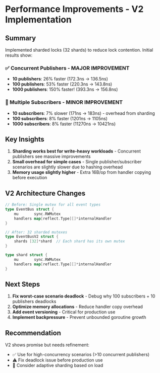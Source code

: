 # Performance Improvements - V2 Implementation

## Summary

Implemented sharded locks (32 shards) to reduce lock contention. Initial results show:

### ✅ Concurrent Publishers - MAJOR IMPROVEMENT
- **10 publishers**: 26% faster (172.3ns → 136.5ns)
- **100 publishers**: 53% faster (220.3ns → 143.8ns)  
- **1000 publishers**: 150% faster! (393.3ns → 156.8ns)

### 🔶 Multiple Subscribers - MINOR IMPROVEMENT
- **10 subscribers**: 7% slower (171ns → 183ns) - overhead from sharding
- **100 subscribers**: 8% faster (1201ns → 1105ns)
- **1000 subscribers**: 8% faster (11270ns → 10421ns)

## Key Insights

1. **Sharding works best for write-heavy workloads** - Concurrent publishers see massive improvements
2. **Small overhead for simple cases** - Single publisher/subscriber scenarios are slightly slower due to hashing overhead
3. **Memory usage slightly higher** - Extra 16B/op from handler copying before execution

## V2 Architecture Changes

```go
// Before: Single mutex for all event types
type EventBus struct {
    mu       sync.RWMutex
    handlers map[reflect.Type][]*internalHandler
}

// After: 32 sharded mutexes
type EventBusV2 struct {
    shards [32]*shard  // Each shard has its own mutex
}

type shard struct {
    mu       sync.RWMutex
    handlers map[reflect.Type][]*internalHandler
}
```

## Next Steps

1. **Fix worst-case scenario deadlock** - Debug why 100 subscribers + 10 publishers deadlocks
2. **Optimize memory allocations** - Reduce handler copy overhead
3. **Add event versioning** - Critical for production use
4. **Implement backpressure** - Prevent unbounded goroutine growth

## Recommendation

V2 shows promise but needs refinement:
- ✅ Use for high-concurrency scenarios (>10 concurrent publishers)
- ⚠️ Fix deadlock issue before production use
- 🔄 Consider adaptive sharding based on load